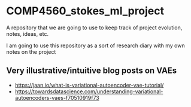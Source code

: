# COMP4560_stokes_ml_project
A repository that we are going to use to keep track of project evolution, notes, ideas, etc.

I am going to use this repository as a sort of research diary with my own notes on the project


## Very illustrative/intuitive blog posts on VAEs
* https://jaan.io/what-is-variational-autoencoder-vae-tutorial/
* https://towardsdatascience.com/understanding-variational-autoencoders-vaes-f70510919f73
